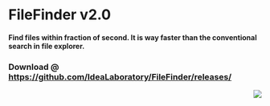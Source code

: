# FileFinder v2.0
#### Find files within fraction of second. It is way faster than the conventional search in file explorer.
### Download @ https://github.com/IdeaLaboratory/FileFinder/releases/
<p align="right">
  <img src="https://user-images.githubusercontent.com/13999170/44139917-2a753d70-a096-11e8-9dd4-42c5b327b6d9.png">
</p>
